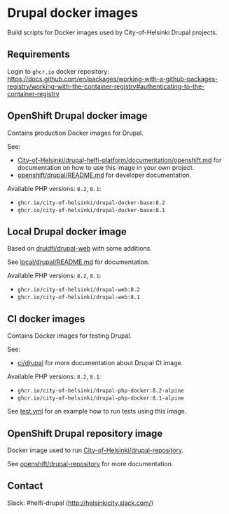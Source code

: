 # Drupal docker images

Build scripts for Docker images used by City-of-Helsinki Drupal projects.

## Requirements

Login to `ghcr.io` docker repository: https://docs.github.com/en/packages/working-with-a-github-packages-registry/working-with-the-container-registry#authenticating-to-the-container-registry

## OpenShift Drupal docker image

Contains production Docker images for Drupal.

See:
- [City-of-Helsinki/drupal-helfi-platform/documentation/openshift.md](https://github.com/City-of-Helsinki/drupal-helfi-platform/blob/main/documentation/openshift.md) for documentation on how to use this image in your own project.
- [openshift/drupal/README.md](openshift/drupal/README.md) for developer documentation.

Available PHP versions: `8.2`, `8.1`:

- `ghcr.io/city-of-helsinki/drupal-docker-base:8.2`
- `ghcr.io/city-of-helsinki/drupal-docker-base:8.1`

## Local Drupal docker image

Based on [druidfi/drupal-web](https://github.com/druidfi/docker-images) with some additions.

See [local/drupal/README.md](local/drupal/README.md) for documentation.

Available PHP versions: `8.2`, `8.1`:

- `ghcr.io/city-of-helsinki/drupal-web:8.2`
- `ghcr.io/city-of-helsinki/drupal-web:8.1`

## CI docker images

Contains Docker images for testing Drupal.

See:
- [ci/drupal](ci/drupal) for more documentation about Drupal CI image.

Available PHP versions: `8.2`, `8.1`:

- `ghcr.io/city-of-helsinki/drupal-php-docker:8.2-alpine`
- `ghcr.io/city-of-helsinki/drupal-php-docker:8.1-alpine`

See [test.yml](https://github.com/City-of-Helsinki/drupal-helfi-platform/blob/main/.github/workflows/test.yml.dist) for an example how to run tests using this image.

## OpenShift Drupal repository image

Docker image used to run [City-of-Helsinki/drupal-repository](https://github.com/City-of-Helsinki/drupal-repository).

See [openshift/drupal-repository](openshift/drupal-repository) for more documentation.

## Contact

Slack: #helfi-drupal (http://helsinkicity.slack.com/)
